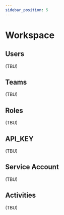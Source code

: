 ```yaml
---
sidebar_position: 5
---
```


# Workspace

## Users

(TBU)

## Teams

(TBU)

## Roles

(TBU)

## API_KEY

(TBU)

## Service Account

(TBU)

## Activities

(TBU)